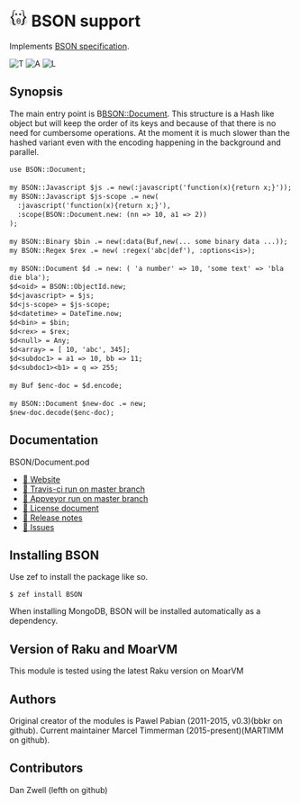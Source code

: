 # ![Face](logotype/logo_32x32.png) BSON support

Implements [BSON specification][spec].

<!--
![Face](logotype/logo_32x32.png) [![Build Status](https://travis-ci.org/MARTIMM/BSON.svg?branch=master)](https://travis-ci.org/MARTIMM/BSON) [![AppVeyor Build Status](https://ci.appveyor.com/api/projects/status/github/MARTIMM/bson?branch=master&passingText=Windows%20-%20OK&failingText=Windows%20-%20FAIL&pendingText=Windows%20-%20pending&svg=true)](https://ci.appveyor.com/project/MARTIMM/bson/branch/master) [![License](http://martimm.github.io/label/License-label.svg)](http://www.perlfoundation.org/artistic_license_2_0)
-->


![T][travis-svg] ![A][appveyor-svg] ![L][license-svg]

[travis-svg]: https://travis-ci.com/MARTIMM/BSON.svg?branch=master
[travis-run]: https://travis-ci.com/MARTIMM/BSON

[appveyor-svg]: https://ci.appveyor.com/api/projects/status/github/MARTIMM/BSON?branch=master&passingText=Windows%20-%20OK&failingText=Windows%20-%20FAIL&pendingText=Windows%20-%20pending&svg=true
[appveyor-run]: https://ci.appveyor.com/project/MARTIMM/BSON/branch/master

[license-svg]: https://martimm.github.io/label/License-label.svg
[licence-lnk]: https://www.perlfoundation.org/artistic_license_2_0

## Synopsis

The main entry point is  B<BSON::Document>. This structure is a Hash like object but will keep the order of its keys and because of that there is no need for cumbersome operations. At the moment it is much slower than the hashed variant even with the encoding happening in the background and parallel.

```
use BSON::Document;

my BSON::Javascript $js .= new(:javascript('function(x){return x;}'));
my BSON::Javascript $js-scope .= new(
  :javascript('function(x){return x;}'),
  :scope(BSON::Document.new: (nn => 10, a1 => 2))
);

my BSON::Binary $bin .= new(:data(Buf,new(... some binary data ...));
my BSON::Regex $rex .= new( :regex('abc|def'), :options<is>);

my BSON::Document $d .= new: ( 'a number' => 10, 'some text' => 'bla die bla');
$d<oid> = BSON::ObjectId.new;
$d<javascript> = $js;
$d<js-scope> = $js-scope;
$d<datetime> = DateTime.now;
$d<bin> = $bin;
$d<rex> = $rex;
$d<null> = Any;
$d<array> = [ 10, 'abc', 345];
$d<subdoc1> = a1 => 10, bb => 11;
$d<subdoc1><b1> = q => 255;

my Buf $enc-doc = $d.encode;

my BSON::Document $new-doc .= new;
$new-doc.decode($enc-doc);

```

## Documentation

BSON/Document.pod
* [ 🔗 Website]()<!--https://martimm.github.io/raku-mongodb-driver/-->
* [ 🔗 Travis-ci run on master branch][travis-run]
* [ 🔗 Appveyor run on master branch][appveyor-run]
* [ 🔗 License document][licence-lnk]
* [ 🔗 Release notes](https://martimm.github.io/raku-mongodb-driver/content-docs/about/release-notes.html)
* [ 🔗 Issues](https://github.com/MARTIMM/raku-mongodb-driver/issues)

<!--
* [BSON::Binary][Binary]
* [BSON::Document][Document]

* [Release notes][notes]
* [Bugs, todo][todo]
-->


## Installing BSON

Use zef to install the package like so.
```
$ zef install BSON
```

When installing MongoDB, BSON will be installed automatically as a dependency.

## Version of Raku and MoarVM

This module is tested using the latest Raku version on MoarVM


## Authors

Original creator of the modules is Pawel Pabian (2011-2015, v0.3)(bbkr on github).
Current maintainer Marcel Timmerman (2015-present)(MARTIMM on github).

## Contributors

Dan Zwell (lefth on github)




[spec]: http://bsonspec.org/

[Binary]: https://github.com/MARTIMM/BSON/blob/master/doc/Binary.pdf
[Document]: https://github.com/MARTIMM/BSON/blob/master/doc/Document.pdf

[notes]: https://github.com/MARTIMM/BSON/blob/master/doc/CHANGES.md
[todo]: https://github.com/MARTIMM/BSON/blob/master/doc/TODO.md
